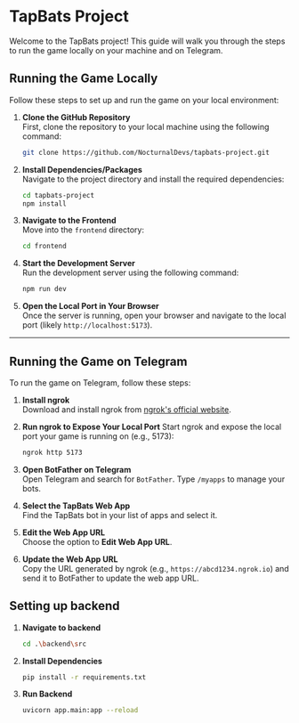 # TapBats Project

Welcome to the TapBats project! This guide will walk you through the steps to run the game locally on your machine and on Telegram.

## Running the Game Locally

Follow these steps to set up and run the game on your local environment:

1. **Clone the GitHub Repository**  
    First, clone the repository to your local machine using the following command:  
    ```bash
    git clone https://github.com/NocturnalDevs/tapbats-project.git
    ```

2. **Install Dependencies/Packages**  
    Navigate to the project directory and install the required dependencies:     
    ```bash
    cd tapbats-project
    npm install
    ```

3. **Navigate to the Frontend**  
    Move into the `frontend` directory:  
    ```bash
    cd frontend
    ```

4. **Start the Development Server**  
    Run the development server using the following command:  
    ```bash
    npm run dev
    ```

5. **Open the Local Port in Your Browser**  
    Once the server is running, open your browser and navigate to the local port (likely `http://localhost:5173`).

---

## Running the Game on Telegram

To run the game on Telegram, follow these steps:

1. **Install ngrok**  
    Download and install ngrok from [ngrok's official website](https://ngrok.com/).

2. **Run ngrok to Expose Your Local Port**
    Start ngrok and expose the local port your game is running on (e.g., 5173):  
    ```bash
    ngrok http 5173
    ```

3. **Open BotFather on Telegram**  
    Open Telegram and search for `BotFather`. Type `/myapps` to manage your bots.  

4. **Select the TapBats Web App**  
    Find the TapBats bot in your list of apps and select it.  

5. **Edit the Web App URL**  
    Choose the option to **Edit Web App URL**.  

6. **Update the Web App URL**  
    Copy the URL generated by ngrok (e.g., `https://abcd1234.ngrok.io`) and send it to BotFather to update the web app URL.  

## Setting up backend

1. **Navigate to backend** 
    ```bash
    cd .\backend\src
    ```

2. **Install Dependencies** 
    ```bash
    pip install -r requirements.txt
    ```

3. **Run Backend** 
    ```bash
    uvicorn app.main:app --reload
    ```